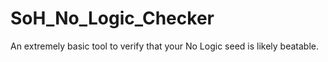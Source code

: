 # SoH_No_Logic_Checker
An extremely basic tool to verify that your No Logic seed is likely beatable.
